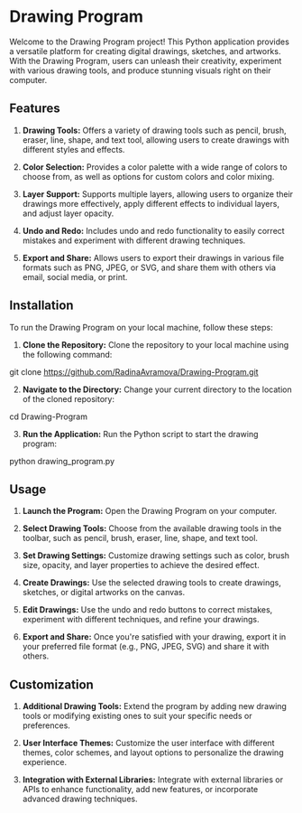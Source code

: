 # Drawing Program
Welcome to the Drawing Program project! This Python application provides a versatile platform for creating digital drawings, sketches, and artworks. With the Drawing Program, users can unleash their creativity, experiment with various drawing tools, and produce stunning visuals right on their computer.

## Features
1. **Drawing Tools:** Offers a variety of drawing tools such as pencil, brush, eraser, line, shape, and text tool, allowing users to create drawings with different styles and effects.

2. **Color Selection:** Provides a color palette with a wide range of colors to choose from, as well as options for custom colors and color mixing.

3. **Layer Support:** Supports multiple layers, allowing users to organize their drawings more effectively, apply different effects to individual layers, and adjust layer opacity.

4. **Undo and Redo:** Includes undo and redo functionality to easily correct mistakes and experiment with different drawing techniques.

5. **Export and Share:** Allows users to export their drawings in various file formats such as PNG, JPEG, or SVG, and share them with others via email, social media, or print.

## Installation
To run the Drawing Program on your local machine, follow these steps:

1. **Clone the Repository:** Clone the repository to your local machine using the following command:

git clone https://github.com/RadinaAvramova/Drawing-Program.git

2. **Navigate to the Directory:** Change your current directory to the location of the cloned repository:

cd Drawing-Program

3. **Run the Application:** Run the Python script to start the drawing program:

python drawing_program.py

## Usage
1. **Launch the Program:** Open the Drawing Program on your computer.

2. **Select Drawing Tools:** Choose from the available drawing tools in the toolbar, such as pencil, brush, eraser, line, shape, and text tool.

3. **Set Drawing Settings:** Customize drawing settings such as color, brush size, opacity, and layer properties to achieve the desired effect.

4. **Create Drawings:** Use the selected drawing tools to create drawings, sketches, or digital artworks on the canvas.

5. **Edit Drawings:** Use the undo and redo buttons to correct mistakes, experiment with different techniques, and refine your drawings.

6. **Export and Share:** Once you're satisfied with your drawing, export it in your preferred file format (e.g., PNG, JPEG, SVG) and share it with others.

## Customization
1. **Additional Drawing Tools:** Extend the program by adding new drawing tools or modifying existing ones to suit your specific needs or preferences.

2. **User Interface Themes:** Customize the user interface with different themes, color schemes, and layout options to personalize the drawing experience.

3. **Integration with External Libraries:** Integrate with external libraries or APIs to enhance functionality, add new features, or incorporate advanced drawing techniques.

